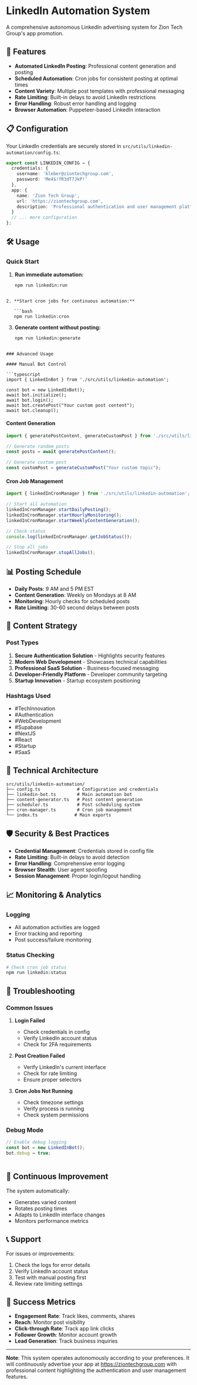 # LinkedIn Automation System

A comprehensive autonomous LinkedIn advertising system for Zion Tech Group's app promotion.

## 🚀 Features

- **Automated LinkedIn Posting**: Professional content generation and posting
- **Scheduled Automation**: Cron jobs for consistent posting at optimal times
- **Content Variety**: Multiple post templates with professional messaging
- **Rate Limiting**: Built-in delays to avoid LinkedIn restrictions
- **Error Handling**: Robust error handling and logging
- **Browser Automation**: Puppeteer-based LinkedIn interaction

## 📋 Configuration

Your LinkedIn credentials are securely stored in `src/utils/linkedin-automation/config.ts`:

```typescript
export const LINKEDIN_CONFIG = {
  credentials: {
    username: 'kleber@ziontechgroup.com',
    password: 'Me4$!fR3dT7JkP!'
  },
  app: {
    name: 'Zion Tech Group',
    url: 'https://ziontechgroup.com',
    description: 'Professional authentication and user management platform'
  }
  // ... more configuration
};
```

## 🛠️ Usage

### Quick Start

1. **Run immediate automation:**

   ```bash
   npm run linkedin:run

```

2. **Start cron jobs for continuous automation:**

   ```bash
   npm run linkedin:cron
```

3. **Generate content without posting:**

   ```bash
   npm run linkedin:generate

```

### Advanced Usage

#### Manual Bot Control

```typescript
import { LinkedInBot } from './src/utils/linkedin-automation';

const bot = new LinkedInBot();
await bot.initialize();
await bot.login();
await bot.createPost("Your custom post content");
await bot.cleanup();
```

#### Content Generation

```typescript
import { generatePostContent, generateCustomPost } from './src/utils/linkedin-automation';

// Generate random posts
const posts = await generatePostContent();

// Generate custom post
const customPost = generateCustomPost("Your custom topic");
```

#### Cron Job Management

```typescript
import { linkedInCronManager } from './src/utils/linkedin-automation';

// Start all automation
linkedInCronManager.startDailyPosting();
linkedInCronManager.startHourlyMonitoring();
linkedInCronManager.startWeeklyContentGeneration();

// Check status
console.log(linkedInCronManager.getJobStatus());

// Stop all jobs
linkedInCronManager.stopAllJobs();
```

## 📊 Posting Schedule

- **Daily Posts**: 9 AM and 5 PM EST
- **Content Generation**: Weekly on Mondays at 8 AM
- **Monitoring**: Hourly checks for scheduled posts
- **Rate Limiting**: 30-60 second delays between posts

## 🎯 Content Strategy

### Post Types

1. **Secure Authentication Solution** - Highlights security features
2. **Modern Web Development** - Showcases technical capabilities
3. **Professional SaaS Solution** - Business-focused messaging
4. **Developer-Friendly Platform** - Developer community targeting
5. **Startup Innovation** - Startup ecosystem positioning

### Hashtags Used

- #TechInnovation
- #Authentication
- #WebDevelopment
- #Supabase
- #NextJS
- #React
- #Startup
- #SaaS

## 🔧 Technical Architecture

```
src/utils/linkedin-automation/
├── config.ts              # Configuration and credentials
├── linkedin-bot.ts        # Main automation bot
├── content-generator.ts   # Post content generation
├── scheduler.ts           # Post scheduling system
├── cron-manager.ts        # Cron job management
└── index.ts              # Main exports
```

## 🛡️ Security & Best Practices

- **Credential Management**: Credentials stored in config file
- **Rate Limiting**: Built-in delays to avoid detection
- **Error Handling**: Comprehensive error logging
- **Browser Stealth**: User agent spoofing
- **Session Management**: Proper login/logout handling

## 📈 Monitoring & Analytics

### Logging

- All automation activities are logged
- Error tracking and reporting
- Post success/failure monitoring

### Status Checking

```bash
# Check cron job status
npm run linkedin:status
```

## 🚨 Troubleshooting

### Common Issues

1. **Login Failed**
   - Check credentials in config
   - Verify LinkedIn account status
   - Check for 2FA requirements

2. **Post Creation Failed**
   - Verify LinkedIn's current interface
   - Check for rate limiting
   - Ensure proper selectors

3. **Cron Jobs Not Running**
   - Check timezone settings
   - Verify process is running
   - Check system permissions

### Debug Mode

```typescript
// Enable debug logging
const bot = new LinkedInBot();
bot.debug = true;
```

```
```

## 🔄 Continuous Improvement

The system automatically:

- Generates varied content
- Rotates posting times
- Adapts to LinkedIn interface changes
- Monitors performance metrics

## 📞 Support

For issues or improvements:

1. Check the logs for error details
2. Verify LinkedIn account status
3. Test with manual posting first
4. Review rate limiting settings

## 🎯 Success Metrics

- **Engagement Rate**: Track likes, comments, shares
- **Reach**: Monitor post visibility
- **Click-through Rate**: Track app link clicks
- **Follower Growth**: Monitor account growth
- **Lead Generation**: Track business inquiries

---

**Note**: This system operates autonomously according to your preferences. It will continuously advertise your app at <https://ziontechgroup.com> with professional content highlighting the authentication and user management features.

```
```

```
```

```
```

```
```

```
